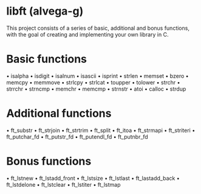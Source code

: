 # libft (alvega-g)

This project consists of a series of basic, additional and bonus functions, with the goal
of creating and implementing your own library in C.

# Basic functions

• isalpha
• isdigit
• isalnum
• isascii
• isprint
• strlen
• memset
• bzero
• memcpy
• memmove
• strlcpy
• strlcat
• toupper
• tolower
• strchr
• strrchr
• strncmp
• memchr
• memcmp
• strnstr
• atoi
• calloc
• strdup

# Additional functions

• ft_substr
• ft_strjoin
• ft_strtrim
• ft_split
• ft_itoa
• ft_strmapi
• ft_striteri
• ft_putchar_fd
• ft_putstr_fd
• ft_putendl_fd
• ft_putnbr_fd

# Bonus functions

• ft_lstnew
• ft_lstadd_front
• ft_lstsize
• ft_lstlast
• ft_lastadd_back
• ft_lstdelone
• ft_lstclear
• ft_lstiter
• ft_lstmap
